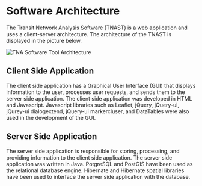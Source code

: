 Software Architecture
=========

The Transit Network Analysis Software (TNAST) is a web application and uses a client-server architecture. The architecture of the TNAST is displayed in the picture below. 

![](images/architecture.png "TNA Software Tool Architecture")

Client Side Application
---------

The client side application has a Graphical User Interface (GUI) that displays information to the user, processes user requests, and sends them to the server side application. The client side application was developed in HTML and Javascript. Javascript libraries such as Leaflet, jQuery, jQuery-ui, jQurey-ui dialogextend, jQuery-ui markercluser, and DataTables were also used in the development of the GUI.

Server Side Application
---------

The server side application is responsible for storing, processing, and providing information to the client side application. The server side application was written in Java. PotgreSQL and PostGIS have been used as the relational database engine. Hibernate and Hibernate spatial libraries have been used to interface the server side application with the database.

